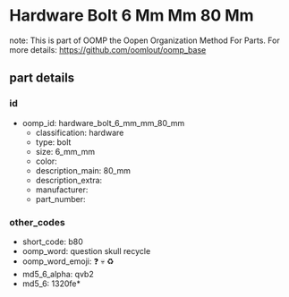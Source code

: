 # Hardware Bolt 6 Mm Mm 80 Mm  

note: This is part of OOMP the Oopen Organization Method For Parts. For more details: https://github.com/oomlout/oomp_base

##  part details





### id
* oomp_id: hardware_bolt_6_mm_mm_80_mm
  * classification: hardware
  * type: bolt
  * size: 6_mm_mm
  * color: 
  * description_main: 80_mm
  * description_extra: 
  * manufacturer: 
  * part_number: 

### other_codes
* short_code: b80
* oomp_word: question skull recycle
* oomp_word_emoji: :question: :skull: :recycle:
* md5_6_alpha: qvb2
* md5_6: 1320fe* 